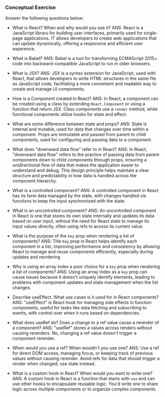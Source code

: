 ### Conceptual Exercise

Answer the following questions below:

- What is React? When and why would you use it?
  ANS: React is a JavaScript libraru for building user interfaces, primarily used for single-page applications. IT allows developers to create web applications that can update dynamically, offering a responsive and efficient user experence.

- What is Babel?
  ANS: Babel is a tool for transforming ECMAScript 2015+ code into backward-compatible JavaScript to run in older browsers.

- What is JSX?
  ANS: JSX is a syntax extension for JavaScript, used with React, that allows developers to write HTML structures in the same file as JavaScript code, facilitating a more convenient and readable way to create and manage UI components.

- How is a Component created in React?
  ANS: In React, a component can be created using a class by extending `React.Component` or using a function that return JSX. Class components use a `render` method, while functional components utilize hooks for state and effect.

- What are some difference between state and props?
 ANS: State is internal and mutable, used for data that changes over time within a component. Props are immutable and passed from parent to child components, used for configuring and passing data to a component. 

- What does "downward data flow" refer to in React?
  ANS: In React, "downward data flow" refers to the practice of passing data from parent components down to child components through props, ensuring a unidirectional flow of data that makes the application easier to understand and debug. This design principle helps maintain a clear structure and predictability in how data is handled across the component hierarchy.

- What is a controlled component?
  ANS: A controlled component in React has its form data managed by the state, with changes handled via functions to keep the input synchronized with the state.

- What is an uncontrolled component?
  ANS: An uncontrolled component in React is one that stores its own state internally and updates its data based on user input, without the need for React state to manage its input values directly, often using refs to access its current value.

- What is the purpose of the `key` prop when rendering a list of components?
  ANS: THe `Key` prop in React helps identify each component in a list, improving performance and consistency by allowing React to manage and reuse components efficiently, especially during updates and reordering

- Why is using an array index a poor choice for a `key` prop when rendering a list of components?
  ANS: Using an array index as a `key` prop can cause issues because it doesn't uniquely identify elements, leading to problems with component updates and state management when the list changes.

- Describe useEffect.  What use cases is it used for in React components?
  ANS: "useEffect" is React hook for managing side effects in function components, useful for tasks like data fetching and subscribing to events, with control over when it runs based on dependencies.

- What does useRef do?  Does a change to a ref value cause a rerender of a component?
  ANS: "useRef" stores a values across renders without causing rerenders. No, changing a ref value doesn't trigger a component rerender.

- When would you use a ref? When wouldn't you use one?
  ANS: Use a ref for direct DOM access, managing focus, or keeping track of previous values without causing rerender. Avoid refs for data that should trigger a render when changed; use state instead.

- What is a custom hook in React? When would you want to write one?
  ANS: A custom hook in React is a function that starts with `use` and can use other hooks to encapsulate reusable logic. You'd write one to share logic across multiple components or to organize comples components.
